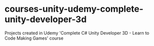 # courses-unity-udemy-complete-unity-developer-3d
Projects created in Udemy 'Complete C# Unity Developer 3D - Learn to Code Making Games' course
